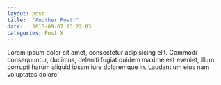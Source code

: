```yaml
---
layout: post
title:  "Another Post!"
date:   2015-09-07 13:22:03
categories: Post X
---
```


<p>Lorem ipsum dolor sit amet, consectetur adipisicing elit. Commodi consequuntur, ducimus, deleniti fugiat quidem maxime est eveniet, illum corrupti harum aliquid ipsam iure doloremque in. Laudantium eius nam voluptates dolore!</p>

